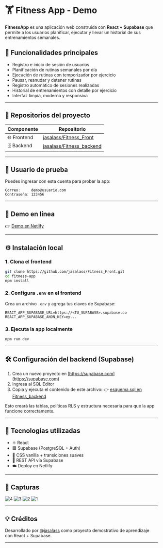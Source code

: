 # 🏋️ Fitness App - Demo

**FitnessApp** es una aplicación web construida con **React + Supabase** que permite a los usuarios planificar, ejecutar y llevar un historial de sus entrenamientos semanales.

## 🎯 Funcionalidades principales

- Registro e inicio de sesión de usuarios
- Planificación de rutinas semanales por día
- Ejecución de rutinas con temporizador por ejercicio
- Pausar, reanudar y detener rutinas
- Registro automático de sesiones realizadas
- Historial de entrenamientos con detalle por ejercicio
- Interfaz limpia, moderna y responsiva

---

## 📂 Repositorios del proyecto

| Componente | Repositorio |
|------------|-------------|
| 🌐 Frontend | [jasalass/Fitness_Front](https://github.com/jasalass/Fitness_Front) |
| 🗄️ Backend  | [jasalass/Fitness_backend](https://github.com/jasalass/Fitness_backend) |

---

## 👤 Usuario de prueba

Puedes ingresar con esta cuenta para probar la app:

```
Correo:     demo@usuario.com
Contraseña: 123456
```

---

## 🚀 Demo en línea

👉 [Demo en Netlify](https://fitnessappdemo.netlify.app/login)

---

## ⚙️ Instalación local

### 1. Clona el frontend

```bash
git clone https://github.com/jasalass/Fitness_Front.git
cd fitness-app
npm install
```

### 2. Configura `.env` en el frontend

Crea un archivo `.env` y agrega tus claves de Supabase:

```env
REACT_APP_SUPABASE_URL=https://<TU_SUPABASE>.supabase.co
REACT_APP_SUPABASE_ANON_KEY=ey...
```

### 3. Ejecuta la app localmente

```bash
npm run dev
```

---

## 🛠 Configuración del backend (Supabase)

1. Crea un nuevo proyecto en [https://supabase.com](https://supabase.com)
2. Ingresa al SQL Editor
3. Copia y ejecuta el contenido de este archivo:
   👉 [esquema.sql en Fitness_backend](https://github.com/jasalass/Fitness_backend/blob/main/esquema.sql)

Esto creará las tablas, políticas RLS y estructura necesaria para que la app funcione correctamente.

---

## 🧠 Tecnologías utilizadas

- ⚛️ React
- 🟩 Supabase (PostgreSQL + Auth)
- 🎨 CSS vanilla + transiciones suaves
- 📡 REST API vía Supabase
- ☁️ Deploy en Netlify

---

## 📸 Capturas

![4](https://github.com/user-attachments/assets/08e0c7af-287e-45c7-afe2-521e95944646)
![3](https://github.com/user-attachments/assets/8a701bb5-98d0-4af1-bece-38bcfbc84b0a)
![2](https://github.com/user-attachments/assets/92b207a6-2d2e-49fd-aa5b-ce6553309fbb)
![1](https://github.com/user-attachments/assets/d6552e56-1d95-4197-91e2-daf1d46fb763)

---

## 💡 Créditos

Desarrollado por [@jasalass](https://github.com/jasalass) como proyecto demostrativo de aprendizaje con React + Supabase.

---
